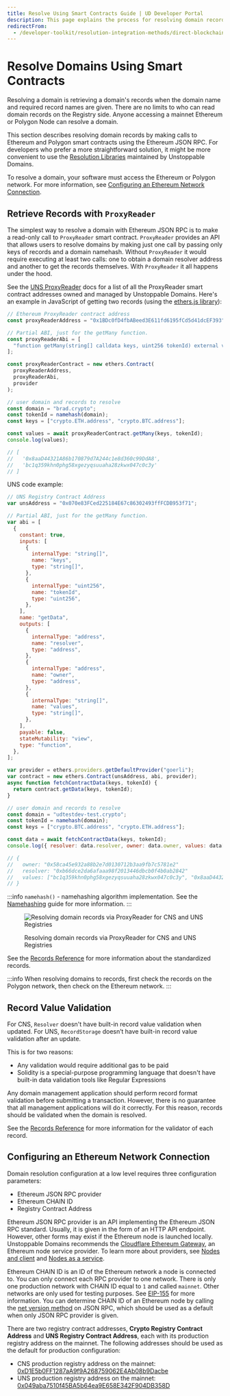 ```yaml
---
title: Resolve Using Smart Contracts Guide | UD Developer Portal
description: This page explains the process for resolving domain records by making calls to Ethereum and Polygon smart contracts using Ethereum JSON RPC.
redirectFrom:
  - /developer-toolkit/resolution-integration-methods/direct-blockchain-calls/*
---
```


# Resolve Domains Using Smart Contracts

Resolving a domain is retrieving a domain's records when the domain name and required record names are given. There are no limits to who can read domain records on the Registry side. Anyone accessing a mainnet Ethereum or Polygon Node can resolve a domain.

This section describes resolving domain records by making calls to Ethereum and Polygon smart contracts using the Ethereum JSON RPC. For developers who prefer a more straightforward solution, it might be more convenient to use the [Resolution Libraries](/resolution/sdks-and-libraries/overview.md) maintained by Unstoppable Domains.

To resolve a domain, your software must access the Ethereum or Polygon network. For more information, see [Configuring an Ethereum Network Connection](#configuring-an-ethereum-network-connection).

## Retrieve Records with `ProxyReader`

The simplest way to resolve a domain with Ethereum JSON RPC is to make a read-only call to `ProxyReader` smart contract. `ProxyReader` provides an API that allows users to resolve domains by making just one call by passing only keys of records and a domain namehash. Without `ProxyReader` it would require executing at least two calls: one to obtain a domain resolver address and another to get the records themselves. With `ProxyReader` it all happens under the hood.

See the [UNS ProxyReader](/smart-contracts/contract-reference/uns-smart-contracts.md#proxyreader) docs for a list of all the ProxyReader smart contract addresses owned and managed by Unstoppable Domains. Here's an example in JavaScript of getting two records (using the [ethers.js library](https://www.npmjs.com/package/ethers)):

```javascript
// Ethereum ProxyReader contract address
const proxyReaderAddress = "0x1BDc0fD4fbABeed3E611fd6195fCd5d41dcEF393";

// Partial ABI, just for the getMany function.
const proxyReaderAbi = [
  "function getMany(string[] calldata keys, uint256 tokenId) external view returns (string[] memory)",
];

const proxyReaderContract = new ethers.Contract(
  proxyReaderAddress,
  proxyReaderAbi,
  provider
);

// user domain and records to resolve
const domain = "brad.crypto";
const tokenId = namehash(domain);
const keys = ["crypto.ETH.address", "crypto.BTC.address"];

const values = await proxyReaderContract.getMany(keys, tokenId);
console.log(values);

// [
//   '0x8aaD44321A86b170879d7A244c1e8d360c99DdA8',
//   'bc1q359khn0phg58xgezyqsuuaha28zkwx047c0c3y'
// ]
```

UNS code example:

```javascript
// UNS Registry Contract Address
var unsAddress = "0x070e83FCed225184E67c86302493ffFCDB953f71";

// Partial ABI, just for the getMany function.
var abi = [
  {
    constant: true,
    inputs: [
      {
        internalType: "string[]",
        name: "keys",
        type: "string[]",
      },
      {
        internalType: "uint256",
        name: "tokenId",
        type: "uint256",
      },
    ],
    name: "getData",
    outputs: [
      {
        internalType: "address",
        name: "resolver",
        type: "address",
      },
      {
        internalType: "address",
        name: "owner",
        type: "address",
      },
      {
        internalType: "string[]",
        name: "values",
        type: "string[]",
      },
    ],
    payable: false,
    stateMutability: "view",
    type: "function",
  },
];

var provider = ethers.providers.getDefaultProvider("goerli");
var contract = new ethers.Contract(unsAddress, abi, provider);
async function fetchContractData(keys, tokenId) {
  return contract.getData(keys, tokenId);
}

// user domain and records to resolve
const domain = "udtestdev-test.crypto";
const tokenId = namehash(domain);
const keys = ["crypto.BTC.address", "crypto.ETH.address"];

const data = await fetchContractData(keys, tokenId);
console.log({ resolver: data.resolver, owner: data.owner, values: data[2] });

// {
//   owner: "0x58ca45e932a88b2e7d0130712b3aa9fb7c5781e2"
//   resolver: "0xb66dce2da6afaaa98f2013446dbcb0f4b0ab2842"
//   values: ["bc1q359khn0phg58xgezyqsuuaha28zkwx047c0c3y", "0x8aaD44321A86b170879d7A244c1e8d360c99DdA8"]
// }
```

:::info
`namehash()` - namehashing algorithm implementation. See the [Namehashing](/getting-started/domain-registry-essentials/namehashing.md) guide for more information.
:::

<figure>

![Resolving domain records via ProxyReader for CNS and UNS Registries](/images/domain-records-via-proxy-reader-smart-contract.png)

<figcaption>Resolving domain records via ProxyReader for CNS and UNS Registries</figcaption>
</figure>

See the [Records Reference](/resolution/records-reference.md) for more information about the standardized records.

:::info
When resolving domains to records, first check the records on the Polygon network, then check on the Ethereum network.
:::

## Record Value Validation

For CNS, `Resolver` doesn't have built-in record value validation when updated. For UNS, `RecordStorage` doesn’t have built-in record value validation after an update.

This is for two reasons:

- Any validation would require additional gas to be paid
- Solidity is a special-purpose programming language that doesn't have built-in data validation tools like Regular Expressions

Any domain management application should perform record format validation before submitting a transaction. However, there is no guarantee that all management applications will do it correctly. For this reason, records should be validated when the domain is resolved.

See the [Records Reference](/resolution/records-reference.md) for more information for the validator of each record.

## Configuring an Ethereum Network Connection

Domain resolution configuration at a low level requires three configuration parameters:

- Ethereum JSON RPC provider
- Ethereum CHAIN ID
- Registry Contract Address

Ethereum JSON RPC provider is an API implementing the Ethereum JSON RPC standard. Usually, it is given in the form of an HTTP API endpoint. However, other forms may exist if the Ethereum node is launched locally. Unstoppable Domains recommends the [Cloudflare Ethereum Gateway](https://developers.cloudflare.com/distributed-web/ethereum-gateway), an Ethereum node service provider. To learn more about providers, see [Nodes and client](https://ethereum.org/en/developers/docs/nodes-and-clients/) and [Nodes as a service](https://ethereum.org/en/developers/docs/nodes-and-clients/nodes-as-a-service/).

Ethereum CHAIN ID is an ID of the Ethereum network a node is connected to. You can only connect each RPC provider to one network. There is only one production network with CHAIN ID equal to `1` and called `mainnet`. Other networks are only used for testing purposes. See [EIP-155](https://eips.ethereum.org/EIPS/eip-155) for more information. You can determine CHAIN ID of an Ethereum node by calling the [net version method](https://eth.wiki/json-rpc/API#net_version) on JSON RPC, which should be used as a default when only JSON RPC provider is given.

There are two registry contract addresses, **Crypto Registry Contract Address** and **UNS Registry Contract Address**, each with its production registry address on the mainnet. The following addresses should be used as the default for production configuration:

- CNS production registry address on the mainnet: [0xD1E5b0FF1287aA9f9A268759062E4Ab08b9Dacbe](https://etherscan.io/address/0xD1E5b0FF1287aA9f9A268759062E4Ab08b9Dacbe)
- UNS production registry address on the mainnet: [0x049aba7510f45BA5b64ea9E658E342F904DB358D](https://etherscan.io/address/0x049aba7510f45BA5b64ea9E658E342F904DB358D)
